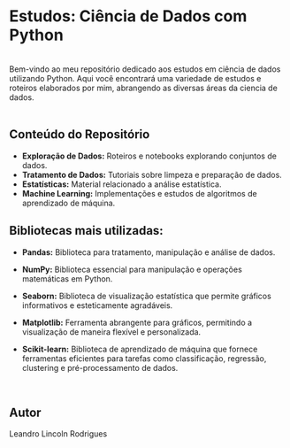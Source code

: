 # Estudos: Ciência de Dados com Python
</br>
Bem-vindo ao meu repositório dedicado aos estudos em ciência de dados utilizando Python. Aqui você encontrará uma variedade de estudos e roteiros elaborados por mim, abrangendo as diversas áreas da ciencia de dados. 

</br>
</br>

## Conteúdo do Repositório

- **Exploração de Dados:** Roteiros e notebooks explorando conjuntos de dados.
- **Tratamento de Dados:** Tutoriais sobre limpeza e preparação de dados.
- **Estatísticas:** Material relacionado a análise estatística.
- **Machine Learning:** Implementações e estudos de algoritmos de aprendizado de máquina.

## Bibliotecas mais utilizadas:

- **Pandas:** Biblioteca para tratamento, manipulação e análise de dados.

- **NumPy:** Biblioteca essencial para manipulação e operações matemáticas em Python.

- **Seaborn:** Biblioteca de visualização estatística que permite gráficos informativos e esteticamente agradáveis.

- **Matplotlib:** Ferramenta abrangente para gráficos, permitindo a visualização de maneira flexível e personalizada.

- **Scikit-learn:** Biblioteca de aprendizado de máquina que fornece ferramentas eficientes para tarefas como classificação, regressão, clustering e pré-processamento de dados.

</br>

## Autor

Leandro Lincoln Rodrigues

